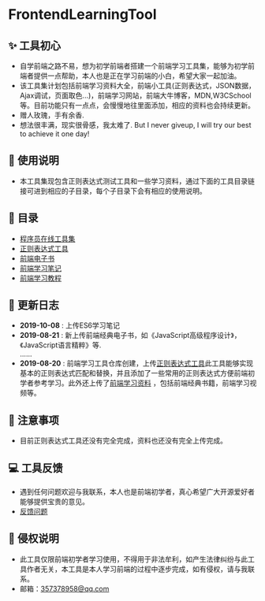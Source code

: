 # FrontendLearningTool

## ✨ 工具初心
- 自学前端之路不易，想为初学前端者搭建一个前端学习工具集，能够为初学前端者提供一点帮助，本人也是正在学习前端的小白，希望大家一起加油。
- 该工具集计划包括前端学习资料大全，前端小工具(正则表达式，JSON数据，Ajax调试，页面取色...)，前端学习网站，前端大牛博客，MDN,W3CSchool等。目前功能只有一点点，会慢慢地往里面添加，相应的资料也会持续更新。
- 赠人玫瑰，手有余香.
- 想法很丰满，现实很骨感，我太难了. But I never giveup, I will try our best to achieve it one day!

## 👻 使用说明
- 本工具集现包含正则表达式测试工具和一些学习资料，通过下面的工具目录链接可进到相应的子目录，每个子目录下会有相应的使用说明。

## 📖 目录

- [程序员在线工具集](https://tool.lu/)
- [正则表达式工具](https://happycoding1024.github.io/FrontendLearningTool/src/regulationExpression.html)
- [前端电子书](https://happycoding1024.github.io/FrontendLearningTool/help/frontendLearningMaterial.html)
- [前端学习笔记](https://github.com/happyCoding1024/FrontendLearningTool/tree/master/file/%E5%AD%A6%E4%B9%A0%E7%AC%94%E8%AE%B0)
- [前端学习教程]() 
## 🔔 更新日志

- **2019-10-08** : 上传ES6学习笔记
- **2019-08-21** : 新上传前端经典电子书，如《JavaScript高级程序设计》，《JavaScript语言精粹》等.
<br>......
- **2019-08-20** : 前端学习工具仓库创建，上传[正则表达式工具](https://happycoding1024.github.io/FrontendLearningTool/src/regulationExpression.html)此工具能够实现基本的正则表达式匹配和替换，并且添加了一些常用的正则表达式方便前端初学者参考学习。此外还上传了[前端学习资料](https://happycoding1024.github.io/FrontendLearningTool/src/frontendLearningMaterial.html) ，包括前端经典书籍，前端学习视频等。

## 🚀 注意事项
- 目前正则表达式工具还没有完全完成，资料也还没有完全上传完成。

## 💻 工具反馈
- 遇到任何问题欢迎与我联系，本人也是前端初学者，真心希望广大开源爱好者能够提供宝贵的意见。
- [反馈问题](https://github.com/happyCoding1024/FrontendLearningTool/issues)

## 📜 侵权说明 
- 此工具仅限前端初学者学习使用，不得用于非法牟利，如产生法律纠纷与此工具作者无关，本工具是本人学习前端的过程中逐步完成，如有侵权，请与我联系。
- 邮箱：357378958@qq.com
